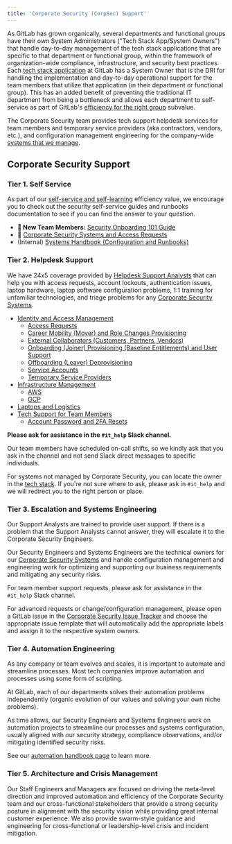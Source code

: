 ```yaml
---
title: 'Corporate Security (CorpSec) Support'
---
```


As GitLab has grown organically, several departments and functional groups have their own System Administrators ("Tech Stack App/System Owners") that handle day-to-day management of the tech stack applications that are specific to that department or functional group, within the framework of organization-wide compliance, infrastructure, and security best practices. Each [tech stack application](/handbook/business-technology/tech-stack-applications/) at GitLab has a System Owner that is the DRI for handling the implementation and day-to-day operational support for the team members that utilize that application (in their department or functional group). This has an added benefit of preventing the traditional IT department from being a bottleneck and allows each department to self-service as part of GitLab's [efficiency for the right group](/handbook/values/#efficiency-for-the-right-group) subvalue.

The Corporate Security team provides tech support helpdesk services for team members and temporary service providers (aka contractors, vendors, etc.), and configuration management engineering for the company-wide [systems that we manage](/handbook/security/corporate/systems).

## Corporate Security Support

### Tier 1. Self Service

As part of our [self-service and self-learning](https://handbook.gitlab.com/handbook/values/#self-service-and-self-learning) efficiency value, we encourage you to check out the security self-service guides and runbooks documentation to see if you can find the answer to your question.

-  **👀 New Team Members:** [Security Onboarding 101 Guide](/handbook/security/corporate/support/onboarding)
- 👀 [Corporate Security Systems and Access Requests](/handbook/security/corporate/systems)
- (Internal) [Systems Handbook (Configuration and Runbooks)](https://handbook.gitlab.systems)

### Tier 2. Helpdesk Support

We have 24x5 coverage provided by [Helpdesk Support Analysts](/handbook/security/corporate/services/helpdesk) that can help you with access requests, account lockouts, authentication issues, laptop hardware, laptop software configuration problems, 1:1 training for unfamiliar technologies, and triage problems for any [Corporate Security Systems](/handbook/security/corporate/systems).

- [Identity and Access Management](/handbook/security/corporate/services/identity)
  - [Access Requests](/handbook/security/corporate/services/access-requests)
  - [Career Mobility (Mover) and Role Changes Provisioning](/handbook/security/corporate/services/role-changes)
  - [External Collaborators (Customers, Partners, Vendors)](/handbook/security/corporate/services/external-collaborators)
  - [Onboarding (Joiner) Provisioning (Baseline Entitlements) and User Support](/handbook/security/corporate/services/onboarding)
  - [Offboarding (Leaver) Deprovisioning](/handbook/security/corporate/services/offboarding)
  - [Service Accounts](/handbook/security/corporate/services/service-accounts)
  - [Temporary Service Providers](/handbook/security/corporate/services/temporary-service-providers)
- [Infrastructure Management](/handbook/security/corporate/services/infrastructure)
  - [AWS](/handbook/security/corporate/systems/aws)
  - [GCP](/handbook/security/corporate/systems/gcp)
- [Laptops and Logistics](/handbook/security/corporate/services/laptops)
- [Tech Support for Team Members](/handbook/security/corporate/services/support)
  - [Account Password and 2FA Resets](/handbook/security/corporate/support/reset)

**Please ask for assistance in the `#it_help` Slack channel.**

Our team members have scheduled on-call shifts, so we kindly ask that you ask in the channel and not send Slack direct messages to specific individuals.

For systems not managed by Corporate Security, you can locate the owner in the [tech stack](https://gitlab.com/gitlab-com/www-gitlab-com/-/blob/master/data/tech_stack.yml). If you're not sure where to ask, please ask in `#it_help` and we will redirect you to the right person or place.

### Tier 3. Escalation and Systems Engineering

Our Support Analysts are trained to provide user support. If there is a problem that the Support Analysts cannot answer, they will escalate it to the Corporate Security Engineers.

Our Security Engineers and Systems Engineers are the technical owners for our [Corporate Security Systems](/handbook/security/corporate/systems) and handle configuration management and engineering work for optimizing and supporting our business requirements and mitigating any security risks.

For team member support requests, please ask for assistance in the `#it_help` Slack channel.

For advanced requests or change/configuration management, please open a GitLab issue in the [Corporate Security Issue Tracker](https://gitlab.com/gitlab-com/gl-security/corp/issue-tracker/-/issues) and choose the appropriate issue template that will automatically add the appropriate labels and assign it to the respective system owners.

### Tier 4. Automation Engineering

As any company or team evolves and scales, it is important to automate and streamline processes. Most tech companies improve automation and processes using some form of scripting.

At GitLab, each of our departments solves their automation problems independently (organic evolution of our values and solving your own niche problems).

As time allows, our Security Engineers and Systems Engineers work on automation projects to streamline our processes and systems configuration, usually aligned with our security strategy, compliance observations, and/or mitigating identified security risks.

See our [automation handbook page](/handbook/security/corporate/automation) to learn more.

### Tier 5. Architecture and Crisis Management

Our Staff Engineers and Managers are focused on driving the meta-level direction and improved automation and efficiency of the Corporate Security team and our cross-functional stakeholders that provide a strong security posture in alignment with the security vision while providing great internal customer experience. We also provide swarm-style guidance and engineering for cross-functional or leadership-level crisis and incident mitigation.
